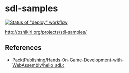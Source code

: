 sdl-samples
=====

[![Status of "deploy" workflow](https://github.com/oshikiri/sdl-samples/workflows/deploy/badge.svg)](https://github.com/oshikiri/sdl-samples/actions/workflows/deploy.yml)


http://oshikiri.org/projects/sdl-samples/


## References

- [PacktPublishing/Hands\-On\-Game\-Development\-with\-WebAssembly/hello\_sdl\.c](https://github.com/PacktPublishing/Hands-On-Game-Development-with-WebAssembly/blob/5913ee456dcb32c6ee1a2d45d78e40458a4d11ea/Chapter04/hello_sdl.c)
